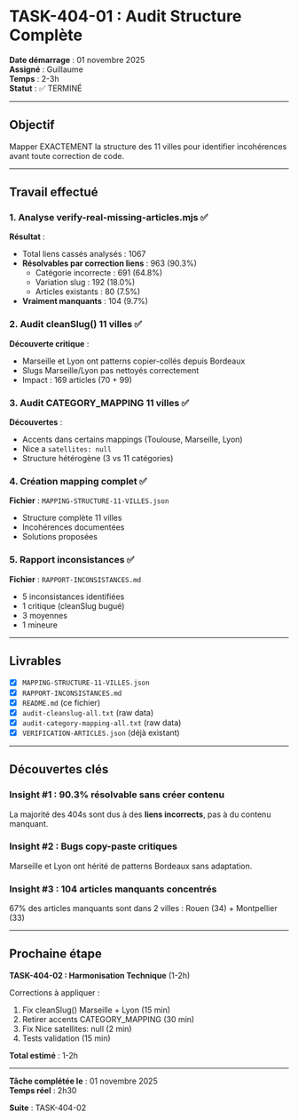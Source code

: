 # TASK-404-01 : Audit Structure Complète

**Date démarrage** : 01 novembre 2025  
**Assigné** : Guillaume  
**Temps** : 2-3h  
**Statut** : ✅ TERMINÉ

---

## Objectif

Mapper EXACTEMENT la structure des 11 villes pour identifier incohérences avant toute correction de code.

---

## Travail effectué

### 1. Analyse verify-real-missing-articles.mjs ✅

**Résultat** :
- Total liens cassés analysés : 1067
- **Résolvables par correction liens** : 963 (90.3%)
  - Catégorie incorrecte : 691 (64.8%)
  - Variation slug : 192 (18.0%)
  - Articles existants : 80 (7.5%)
- **Vraiment manquants** : 104 (9.7%)

### 2. Audit cleanSlug() 11 villes ✅

**Découverte critique** :
- Marseille et Lyon ont patterns copier-collés depuis Bordeaux
- Slugs Marseille/Lyon pas nettoyés correctement
- Impact : 169 articles (70 + 99)

### 3. Audit CATEGORY_MAPPING 11 villes ✅

**Découvertes** :
- Accents dans certains mappings (Toulouse, Marseille, Lyon)
- Nice a `satellites: null`
- Structure hétérogène (3 vs 11 catégories)

### 4. Création mapping complet ✅

**Fichier** : `MAPPING-STRUCTURE-11-VILLES.json`
- Structure complète 11 villes
- Incohérences documentées
- Solutions proposées

### 5. Rapport inconsistances ✅

**Fichier** : `RAPPORT-INCONSISTANCES.md`
- 5 inconsistances identifiées
- 1 critique (cleanSlug bugué)
- 3 moyennes
- 1 mineure

---

## Livrables

- [x] `MAPPING-STRUCTURE-11-VILLES.json`
- [x] `RAPPORT-INCONSISTANCES.md`
- [x] `README.md` (ce fichier)
- [x] `audit-cleanslug-all.txt` (raw data)
- [x] `audit-category-mapping-all.txt` (raw data)
- [x] `VERIFICATION-ARTICLES.json` (déjà existant)

---

## Découvertes clés

### Insight #1 : 90.3% résolvable sans créer contenu

La majorité des 404s sont dus à des **liens incorrects**, pas à du contenu manquant.

### Insight #2 : Bugs copy-paste critiques

Marseille et Lyon ont hérité de patterns Bordeaux sans adaptation.

### Insight #3 : 104 articles manquants concentrés

67% des articles manquants sont dans 2 villes : Rouen (34) + Montpellier (33)

---

## Prochaine étape

**TASK-404-02 : Harmonisation Technique** (1-2h)

Corrections à appliquer :
1. Fix cleanSlug() Marseille + Lyon (15 min)
2. Retirer accents CATEGORY_MAPPING (30 min)
3. Fix Nice satellites: null (2 min)
4. Tests validation (15 min)

**Total estimé** : 1-2h

---

**Tâche complétée le** : 01 novembre 2025  
**Temps réel** : 2h30

**Suite** : TASK-404-02

